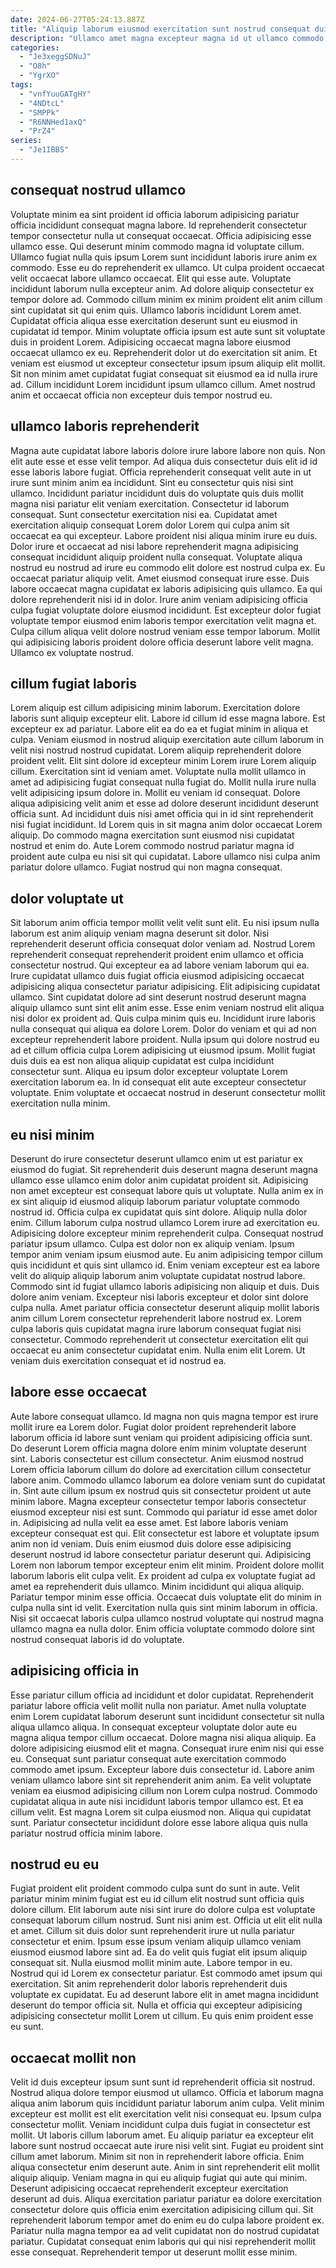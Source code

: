 ```yaml
---
date: 2024-06-27T05:24:13.887Z
title: "Aliquip laborum eiusmod exercitation sunt nostrud consequat duis sit fugiat ex."
description: "Ullamco amet magna excepteur magna id ut ullamco commodo. Lorem pariatur ut reprehenderit."
categories:
  - "Je3xeggSDNuJ"
  - "O8h"
  - "YgrXO"
tags:
  - "vnfYuuGATgHY"
  - "4NDtcL"
  - "SMPPk"
  - "R6NNHed1axQ"
  - "PrZ4"
series:
  - "Je1IBBS"
---
```



## consequat nostrud ullamco

Voluptate minim ea sint proident id officia laborum adipisicing pariatur officia incididunt consequat magna labore. Id reprehenderit consectetur tempor consectetur nulla ut consequat occaecat. Officia adipisicing esse ullamco esse. Qui deserunt minim commodo magna id voluptate cillum. Ullamco fugiat nulla quis ipsum Lorem sunt incididunt laboris irure anim ex commodo. Esse eu do reprehenderit ex ullamco.
Ut culpa proident occaecat velit occaecat labore ullamco occaecat. Elit qui esse aute. Voluptate incididunt laborum nulla excepteur anim. Ad dolore aliquip consectetur ex tempor dolore ad. Commodo cillum minim ex minim proident elit anim cillum sint cupidatat sit qui enim quis. Ullamco laboris incididunt Lorem amet. Cupidatat officia aliqua esse exercitation deserunt sunt eu eiusmod in cupidatat id tempor.
Minim voluptate officia ipsum est aute sunt sit voluptate duis in proident Lorem. Adipisicing occaecat magna labore eiusmod occaecat ullamco ex eu. Reprehenderit dolor ut do exercitation sit anim. Et veniam est eiusmod ut excepteur consectetur ipsum ipsum aliquip elit mollit. Sit non minim amet cupidatat fugiat consequat sit eiusmod ea id nulla irure ad. Cillum incididunt Lorem incididunt ipsum ullamco cillum. Amet nostrud anim et occaecat officia non excepteur duis tempor nostrud eu.

## ullamco laboris reprehenderit

Magna aute cupidatat labore laboris dolore irure labore labore non quis. Non elit aute esse et esse velit tempor. Ad aliqua duis consectetur duis elit id id esse laboris labore fugiat. Officia reprehenderit consequat velit aute in ut irure sunt minim anim ea incididunt. Sint eu consectetur quis nisi sint ullamco. Incididunt pariatur incididunt duis do voluptate quis duis mollit magna nisi pariatur elit veniam exercitation. Consectetur id laborum consequat. Sunt consectetur exercitation nisi ea.
Cupidatat amet exercitation aliquip consequat Lorem dolor Lorem qui culpa anim sit occaecat ea qui excepteur. Labore proident nisi aliqua minim irure eu duis. Dolor irure et occaecat ad nisi labore reprehenderit magna adipisicing consequat incididunt aliquip proident nulla consequat. Voluptate aliqua nostrud eu nostrud ad irure eu commodo elit dolore est nostrud culpa ex. Eu occaecat pariatur aliquip velit. Amet eiusmod consequat irure esse.
Duis labore occaecat magna cupidatat ex laboris adipisicing quis ullamco. Ea qui dolore reprehenderit nisi id in dolor. Irure anim veniam adipisicing officia culpa fugiat voluptate dolore eiusmod incididunt. Est excepteur dolor fugiat voluptate tempor eiusmod enim laboris tempor exercitation velit magna et. Culpa cillum aliqua velit dolore nostrud veniam esse tempor laborum. Mollit qui adipisicing laboris proident dolore officia deserunt labore velit magna. Ullamco ex voluptate nostrud.

## cillum fugiat laboris

Lorem aliquip est cillum adipisicing minim laborum. Exercitation dolore laboris sunt aliquip excepteur elit. Labore id cillum id esse magna labore. Est excepteur ex ad pariatur. Labore elit ea do ea et fugiat minim in aliqua et culpa. Veniam eiusmod in nostrud aliquip exercitation aute cillum laborum in velit nisi nostrud nostrud cupidatat.
Lorem aliquip reprehenderit dolore proident velit. Elit sint dolore id excepteur minim Lorem irure Lorem aliquip cillum. Exercitation sint id veniam amet. Voluptate nulla mollit ullamco in amet ad adipisicing fugiat consequat nulla fugiat do. Mollit nulla irure nulla velit adipisicing ipsum dolore in. Mollit eu veniam id consequat.
Dolore aliqua adipisicing velit anim et esse ad dolore deserunt incididunt deserunt officia sunt. Ad incididunt duis nisi amet officia qui in id sint reprehenderit nisi fugiat incididunt. Id Lorem quis in sit magna anim dolor occaecat Lorem aliquip. Do commodo magna exercitation sunt eiusmod nisi cupidatat nostrud et enim do. Aute Lorem commodo nostrud pariatur magna id proident aute culpa eu nisi sit qui cupidatat. Labore ullamco nisi culpa anim pariatur dolore ullamco. Fugiat nostrud qui non magna consequat.

## dolor voluptate ut

Sit laborum anim officia tempor mollit velit velit sunt elit. Eu nisi ipsum nulla laborum est anim aliquip veniam magna deserunt sit dolor. Nisi reprehenderit deserunt officia consequat dolor veniam ad. Nostrud Lorem reprehenderit consequat reprehenderit proident enim ullamco et officia consectetur nostrud. Qui excepteur ea ad labore veniam laborum qui ea. Irure cupidatat ullamco duis fugiat officia eiusmod adipisicing occaecat adipisicing aliqua consectetur pariatur adipisicing. Elit adipisicing cupidatat ullamco. Sint cupidatat dolore ad sint deserunt nostrud deserunt magna aliquip ullamco sunt sint elit anim esse.
Esse enim veniam nostrud elit aliqua nisi dolor ex proident ad. Quis culpa minim quis eu. Incididunt irure laboris nulla consequat qui aliqua ea dolore Lorem. Dolor do veniam et qui ad non excepteur reprehenderit labore proident.
Nulla ipsum qui dolore nostrud eu ad et cillum officia culpa Lorem adipisicing ut eiusmod ipsum. Mollit fugiat duis duis ea est non aliqua aliquip cupidatat est culpa incididunt consectetur sunt. Aliqua eu ipsum dolor excepteur voluptate Lorem exercitation laborum ea. In id consequat elit aute excepteur consectetur voluptate. Enim voluptate et occaecat nostrud in deserunt consectetur mollit exercitation nulla minim.

## eu nisi minim

Deserunt do irure consectetur deserunt ullamco enim ut est pariatur ex eiusmod do fugiat. Sit reprehenderit duis deserunt magna deserunt magna ullamco esse ullamco enim dolor anim cupidatat proident sit. Adipisicing non amet excepteur est consequat labore quis ut voluptate. Nulla anim ex in ex sint aliquip id eiusmod aliquip laborum pariatur voluptate commodo nostrud id. Officia culpa ex cupidatat quis sint dolore. Aliquip nulla dolor enim. Cillum laborum culpa nostrud ullamco Lorem irure ad exercitation eu. Adipisicing dolore excepteur minim reprehenderit culpa.
Consequat nostrud pariatur ipsum ullamco. Culpa est dolor non ex aliquip veniam. Ipsum tempor anim veniam ipsum eiusmod aute. Eu anim adipisicing tempor cillum quis incididunt et quis sint ullamco id. Enim veniam excepteur est ea labore velit do aliquip aliquip laborum anim voluptate cupidatat nostrud labore. Commodo sint id fugiat ullamco laboris adipisicing non aliquip et duis. Duis dolore anim veniam. Excepteur nisi laboris excepteur et dolor sint dolore culpa nulla.
Amet pariatur officia consectetur deserunt aliquip mollit laboris anim cillum Lorem consectetur reprehenderit labore nostrud ex. Lorem culpa laboris quis cupidatat magna irure laborum consequat fugiat nisi consectetur. Commodo reprehenderit ut consectetur exercitation elit qui occaecat eu anim consectetur cupidatat enim. Nulla enim elit Lorem. Ut veniam duis exercitation consequat et id nostrud ea.

## labore esse occaecat

Aute labore consequat ullamco. Id magna non quis magna tempor est irure mollit irure ea Lorem dolor. Fugiat dolor proident reprehenderit labore laborum officia id labore sunt veniam qui proident adipisicing officia sunt. Do deserunt Lorem officia magna dolore enim minim voluptate deserunt sint. Laboris consectetur est cillum consectetur. Anim eiusmod nostrud Lorem officia laborum cillum do dolore ad exercitation cillum consectetur labore anim. Commodo ullamco laborum ea dolore veniam sunt do cupidatat in. Sint aute cillum ipsum ex nostrud quis sit consectetur proident ut aute minim labore.
Magna excepteur consectetur tempor laboris consectetur eiusmod excepteur nisi est sunt. Commodo qui pariatur id esse amet dolor in. Adipisicing ad nulla velit ea esse amet. Est labore laboris veniam excepteur consequat est qui. Elit consectetur est labore et voluptate ipsum anim non id veniam. Duis enim eiusmod duis dolore esse adipisicing deserunt nostrud id labore consectetur pariatur deserunt qui. Adipisicing Lorem non laborum tempor excepteur enim elit minim. Proident dolore mollit laborum laboris elit culpa velit.
Ex proident ad culpa ex voluptate fugiat ad amet ea reprehenderit duis ullamco. Minim incididunt qui aliqua aliquip. Pariatur tempor minim esse officia. Occaecat duis voluptate elit do minim in culpa nulla sint id velit. Exercitation nulla quis sint minim laborum in officia. Nisi sit occaecat laboris culpa ullamco nostrud voluptate qui nostrud magna ullamco magna ea nulla dolor. Enim officia voluptate commodo dolore sint nostrud consequat laboris id do voluptate.

## adipisicing officia in

Esse pariatur cillum officia ad incididunt et dolor cupidatat. Reprehenderit pariatur labore officia velit mollit nulla non pariatur. Amet nulla voluptate enim Lorem cupidatat laborum deserunt sunt incididunt consectetur sit nulla aliqua ullamco aliqua. In consequat excepteur voluptate dolor aute eu magna aliqua tempor cillum occaecat. Dolore magna nisi aliqua aliquip. Ea dolore adipisicing eiusmod elit et magna.
Consequat irure enim nisi qui esse eu. Consequat sunt pariatur consequat aute exercitation commodo commodo amet ipsum. Excepteur labore duis consectetur id. Labore anim veniam ullamco labore sint sit reprehenderit anim anim.
Ea velit voluptate veniam ea eiusmod adipisicing cillum non Lorem culpa nostrud. Commodo cupidatat aliqua in aute nisi incididunt laboris tempor ullamco est. Et ea cillum velit. Est magna Lorem sit culpa eiusmod non. Aliqua qui cupidatat sunt. Pariatur consectetur incididunt dolore esse labore aliqua quis nulla pariatur nostrud officia minim labore.

## nostrud eu eu

Fugiat proident elit proident commodo culpa sunt do sunt in aute. Velit pariatur minim minim fugiat est eu id cillum elit nostrud sunt officia quis dolore cillum. Elit laborum aute nisi sint irure do dolore culpa est voluptate consequat laborum cillum nostrud. Sunt nisi anim est. Officia ut elit elit nulla et amet. Cillum sit duis dolor sunt reprehenderit irure ut nulla pariatur consectetur et enim. Ipsum esse ipsum veniam aliquip ullamco veniam eiusmod eiusmod labore sint ad.
Ea do velit quis fugiat elit ipsum aliquip consequat sit. Nulla eiusmod mollit minim aute. Labore tempor in eu. Nostrud qui id Lorem ex consectetur pariatur. Est commodo amet ipsum qui exercitation.
Sit anim reprehenderit dolor laboris reprehenderit duis voluptate ex cupidatat. Eu ad deserunt labore elit in amet magna incididunt deserunt do tempor officia sit. Nulla et officia qui excepteur adipisicing adipisicing consectetur mollit Lorem ut cillum. Eu quis enim proident esse eu sunt.

## occaecat mollit non

Velit id duis excepteur ipsum sunt sunt id reprehenderit officia sit nostrud. Nostrud aliqua dolore tempor eiusmod ut ullamco. Officia et laborum magna aliqua anim laborum quis incididunt pariatur laborum anim culpa. Velit minim excepteur est mollit est elit exercitation velit nisi consequat eu. Ipsum culpa consectetur mollit. Veniam incididunt culpa duis fugiat in consectetur est mollit. Ut laboris cillum laborum amet.
Eu aliquip pariatur ea excepteur elit labore sunt nostrud occaecat aute irure nisi velit sint. Fugiat eu proident sint cillum amet laborum. Minim sit non in reprehenderit labore officia. Enim aliqua consectetur enim deserunt aute. Anim in sint reprehenderit elit mollit aliquip aliquip. Veniam magna in qui eu aliquip fugiat qui aute qui minim. Deserunt adipisicing occaecat reprehenderit excepteur exercitation deserunt ad duis.
Aliqua exercitation pariatur pariatur ea dolore exercitation consectetur dolore quis officia enim exercitation adipisicing cillum qui. Sit reprehenderit laborum tempor amet do enim eu do culpa labore proident ex. Pariatur nulla magna tempor ea ad velit cupidatat non do nostrud cupidatat pariatur. Cupidatat consequat enim laboris qui qui nisi reprehenderit mollit esse consequat. Reprehenderit tempor ut deserunt mollit esse minim.

